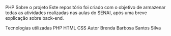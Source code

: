 PHP
Sobre o projeto
Este repositório foi criado com o objetivo de armazenar todas as atividades realizadas nas aulas do SENAI, após uma breve explicação sobre back-end.

Tecnologias utilizadas
PHP
HTML
CSS
Autor
Brenda Barbosa Santos Silva
